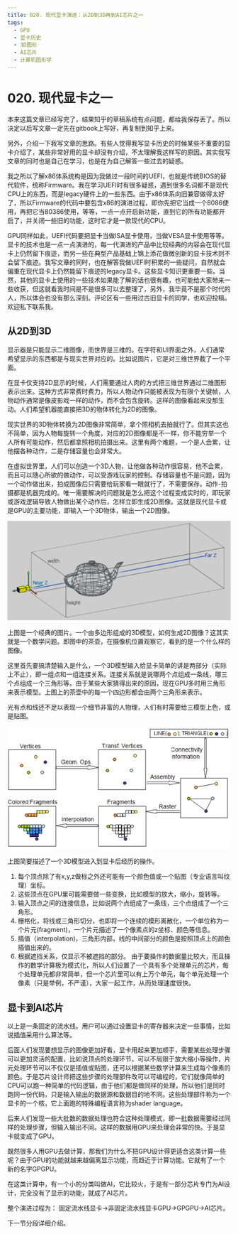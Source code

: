 ```yaml
---
title: 020. 现代显卡演进：从2D到3D再到AI芯片之一
tags:
  - GPU
  - 显卡历史
  - 3D图形
  - AI芯片
  - 计算机图形学
---
```

# 020. 现代显卡之一

本来这篇文章已经写完了，结果知乎的草稿系统有点问题，都给我保存丢了。所以决定以后写文章一定先在gitbook上写好，再复制到知乎上来。

另外，介绍一下我写文章的思路。有些人觉得我写显卡历史的时候某些不重要的显卡介绍了，某些非常好用的显卡却没有介绍，不太理解我这样写的原因。其实我写文章的同时也是自己在学习，也是在为自己解答一些过去的疑惑。

我之所以了解x86体系统构是因为我做过一段时间的UEFI，也就是传统BIOS的替代软件，统称Firmware。我在学习UEFI时有很多疑惑，遇到很多名词都不是现代CPU上的东西，而是legacy硬件上的一些东西。由于x86体系向旧兼容做得太好了，所以Firmware的代码中要包含x86的演进过程，即你先把它当成一个8086使用，再把它当80386使用，等等，一点一点开启新功能，直到它的所有功能都开启了，并关闭一些旧的功能，这时它才是一款现代的CPU。

GPU同样如此，UEFI代码要把显卡当做ISA显卡使用，当做VESA显卡使用等等。显卡的技术也是一点一点演进的，每一代演进的产品中比较经典的内容会在现代显卡上仍然留下痕迹，而另一些在典型产品基础上锦上添花做微创新的显卡技术则不会留下痕迹。我写文章的同时，也在解答我做UEFI时积累的一些疑问，自然就会偏重在现代显卡上仍然能留下痕迹的legacy显卡。这些显卡知识更重要一些。当然，其他的显卡上使用的一些技术如果能了解的话也很有趣，也可能给大家带来一些收获，但这就看我时间是不是很多可以去整理了，另外，我毕竟不是那个时代的人，所以体会也没有那么深刻。评论区有一些用过古旧显卡的同学，也欢迎投稿。欢迎私下联系我。

## 从2D到3D

显示器是只能显示二维图像，而世界是三维的。在字符和UI界面之外，人们通常希望显示的东西都是与现实世界对应的。比如说图片，它是对三维世界截了一个平面。

在显卡仅支持2D显示的时候，人们需要通过人肉的方式把三维世界通过二维图形表示出来。这种方式非常费时费力，所以人物动作只能被表现为有限个关键帧，人物动作通常是像皮影戏一样的动作，而不会包含旋转。这样的图像看起来没那生动。人们希望机器能直接把3D的物体转化为2D的图像。

现实世界的3D物体转换为2D图像非常简单，拿个照相机去拍就行了。但其实这也不简单，因为人物每旋转一个角度，对应的2D图像都是不一样，你不能穷举一个人所有可能动作，然后都拿照相机拍摄出来。这里有两个难题，一个是人会累，让他摆各种动作，二是存储容量也会非常大。

在虚拟世界里，人们可以创造一个3D人物，让他做各种动作很容易，他不会累，而且可以随心所欲的做动作，可以受游戏玩家的控制。存储容量也不是问题，因为一个动作做出来，拍成图像后只需要给玩家看一眼就行了，不需要保存。动作-拍摄都是机器完成的。唯一需要解决的问题就是怎么把这个过程变成实时的，即玩家或游戏逻辑导致人物做出某个动作后，怎样立即生成2D图像。这就是现代显卡或是GPU的主要功能，即输入一个3D物体，输出一个2D图像。

![](/assets/v2-24f6194d9e6e5b8e05b98034a0a51a33_b.jpg)

上图是一个经典的图片。一个由多边形组成的3D模型，如何生成2D图像？这其实就是一个数学问题。即图中的茶壶，在摄像机位置观察它，看到的是一个什么样的图像。

这里首先要搞清楚输入是什么，一个3D模型输入给显卡简单的讲是两部分（实际上不止），即一组点和一组连接关系。连接关系就是说哪两个点组成一条线，哪三个点组成一个三角形等。由于某些大家猜得出来的原因，现在GPU多时用三角形来表示模型。上图上的茶壶中的每一个四边形都会由两个三角形来表示。

光有点和线还不足以表现一个细节非富的人物理，人们有时需要给三模型上色，或是贴图。

![](/assets/v2-543d9841e8151c68f5b1c83bd8316784_b.jpg)

上图简要描述了一个3D模型进入到显卡后经历的操作。
1. 每个顶点除了有x,y,z做标之外还可能有一个颜色值或一个贴图（专业语言叫纹理）坐标。
2. 这些顶点在GPU里可能需要做一些变换，比如模型的放大，缩小，旋转等。
3. 输入顶点之间的连接信息，比如说两个点组成了一条线，三个点组成了一个三角形。
4. 栅格化，将线或三角形切分，也即将一个连续的模形离散化，一个单位称为一个片元(fragment)，一个片元描述了一个像素点的z坐标、颜色等信息。
5. 插值（interpolation)，三角形内部，线的中间部分的颜色是按照顶点上的颜色插值出来的。
6. 根据遮挡关系，仅显示不被遮挡的部分。
由于要操作的数据量比较大，而且操作的数学计算极为模式化，所以人们设置了一个具有多个处理单元的芯片，每个处理单元都非常简单，但一个芯片里可以有上万个单元，每个单元处理一个像素（只是举例，不严谨），大家一起工作，从而处理速度很快。



## 显卡到AI芯片

以上是一条固定的流水线。用户可以通过设置显卡的寄存器来决定一些事情，比如说插值采用什么算法等。

后面人们发现要想显示的图像更加好看，显卡用起来更加顺手，需要某些处理步骤可以更加灵活的配置，比如说顶点的处理环节，可以不局限于放大缩小等操作，片元处理环节可以不仅仅是插值或贴图，还可以根据某些数学计算来生成每个像素的颜色。于是芯片设计师把这些步骤的处理部件改可以可编程的，它们就像简单的CPU可以跑一种简单的代码逻辑，由于他们都是做同样的处理，所以他们是同时跑同一份代码，只是输入输出的数据源和数据目的地不同。这些处理部件称为一个显卡的一个核，它上面跑的特殊编程语言称为shader language。

后来人们发现一些大批数的数据处理也符合这种处理模式，即一批数据需要经过同样的处理步骤，但输入输出不同。这样的数据用GPU来处理会非常的快。于是显卡就变成了GPU。

既然很多人用GPU去做计算，那我们为什么不把GPU设计得更适合这类计算一些呢？由于GPU的功能就越来越偏离显示功能，而趋近于计算功能。它就有了一个新的名字GPGPU。

在这类计算中，有一个小的分类叫做AI，它比较火，于是有一部分芯片专门为AI设计，完全没有了显示的功能，就成了AI芯片。

整个演进过程为：
固定流水线显卡->非固定流水线显卡GPU->GPGPU->AI芯片。

下一节分段详细介绍。